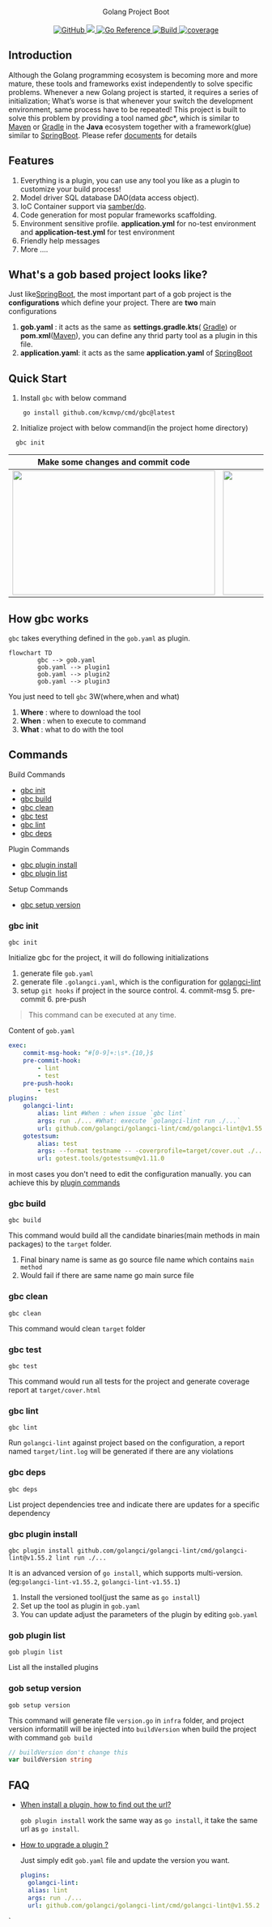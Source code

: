 <p align="center">
Golang Project Boot
  <br/>
  <br/>
  <a href="https://github.com/kcmvp/gob/blob/main/LICENSE">
    <img alt="GitHub" src="https://img.shields.io/github/license/kcmvp/gob"/>
  </a>
  <a href="https://goreportcard.com/report/github.com/kcmvp/gob">
    <img src="https://goreportcard.com/badge/github.com/kcmvp/gob"/>
  </a>
  <a href="https://pkg.go.dev/github.com/kcmvp/gob">
    <img src="https://pkg.go.dev/badge/github.com/kcmvp/gob.svg" alt="Go Reference"/>
  </a>
  <a href="https://github.com/kcmvp/gob/blob/main/.github/workflows/workflow.yml" rel="nofollow">
     <img src="https://img.shields.io/github/actions/workflow/status/kcmvp/gob/workflow.yml?branch=main" alt="Build" />
  </a>
  <a href="https://app.codecov.io/gh/kcmvp/gob" ref="nofollow">
    <img src ="https://img.shields.io/codecov/c/github/kcmvp/gob" alt="coverage"/>
  </a>

</p>

<span id="nav-1"></span>

<span id="nav-2"></span>

## Introduction

Although the Golang programming ecosystem is becoming more and more mature,
these tools and frameworks exist independently to solve specific problems.
Whenever a new Golang project is started, it requires a series of initialization;
What’s worse is that whenever your switch the development environment, same process have to be repeated!
This project is built to solve this problem by providing a tool named *gbc**, which is similar to [Maven](https://maven.apache.org/)
or [Gradle](https://gradle.com/) in the **Java** ecosystem together with a framework(glue) similar to [SpringBoot](https://spring.io/projects/spring-boot). Please refer [documents](#commands) for details

<span id="nav-3"></span>

## Features

1. Everything is a plugin, you can use any tool you like as a plugin to customize your build process!
2. Model driver SQL database DAO(data access object).
3. IoC Container support via [samber/do](https://github.com/samber/do).
4. Code generation for most popular frameworks scaffolding.
5. Environment sensitive profile. **application.yml** for no-test environment and **application-test.yml** for test environment
6. Friendly help messages
7. More ....

## What's a gob based project looks like?
Just like[SpringBoot](https://spring.io/projects/spring-boot), the most important part of a gob project is the **configurations** which define your project.
There are **two** main configurations
1. **gob.yaml** : it acts as the same as **settings.gradle.kts**( [Gradle](https://gradle.com/)) or **pom.xml**([Maven](https://maven.apache.org/)), you can define any thrid party tool as a plugin in this file.
2. **application.yaml**: it acts as the same **application.yaml** of [SpringBoot](https://spring.io/projects/spring-boot)


## Quick Start
1. Install `gbc` with below command
```shell
    go install github.com/kcmvp/cmd/gbc@latest
```
2. Initialize project with below command(in the project home directory)
```shell
  gbc init
```

| Make some changes and commit code                                                                | execute `gbc deps`                                                                                   |
|--------------------------------------------------------------------------------------------------|------------------------------------------------------------------------------------------------------|
| <img src="https://github.com/kcmvp/gob/blob/main/docs/commit_hook.gif" height="245" width="400"> | <img src="https://github.com/kcmvp/gob/blob/main/docs/dependency_tree.png" height="245" width="300"> |



## How gbc works
`gbc` takes everything defined in the `gob.yaml` as plugin.
```mermaid
flowchart TD
        gbc --> gob.yaml 
        gob.yaml --> plugin1
        gob.yaml --> plugin2
        gob.yaml --> plugin3
```
You just need to tell `gbc` 3W(where,when and what)
1. **Where** : where to download the tool
2. **When** : when to execute to command
2. **What** : what to do with the tool


## Commands 

Build Commands
- [gbc init](#gbc-init)
- [gbc build](#gbc-build)
- [gbc clean](#gbc-clean)
- [gbc test](#gbc-test)
- [gbc lint](#gbc-lint)
- [gbc deps](#gbc-deps)

Plugin Commands
- [gbc plugin install](#gbc-plugin-install)
- [gbc plugin list](#gbc-plugin-list)
 
Setup Commands
- [gbc setup version](#gbc-setup-version)

### gbc init
```shell
gbc init
```
Initialize gbc for the project, it will do following initializations 
1. generate file `gob.yaml`
2. generate file `.golangci.yaml`, which is the configuration for [golangci-lint](https://github.com/golangci/golangci-lint)
3. setup `git hooks` if project in the source control.
   4. commit-msg
   5. pre-commit
   6. pre-push
> This command can be executed at any time. 

Content of `gob.yaml`

```yaml
exec:
    commit-msg-hook: ^#[0-9]+:\s*.{10,}$
    pre-commit-hook:
        - lint
        - test
    pre-push-hook:
        - test
plugins:
    golangci-lint:
        alias: lint #When : when issue `gbc lint`
        args: run ./... #What: execute `golangci-lint run ./...`
        url: github.com/golangci/golangci-lint/cmd/golangci-lint@v1.55.2 #Where: where to download the plugin
    gotestsum:
        alias: test
        args: --format testname -- -coverprofile=target/cover.out ./...
        url: gotest.tools/gotestsum@v1.11.0
```
in most cases you don't need to edit the configuration manually. you can achieve this by [plugin commands](#gbc-plugin-install) 

### gbc build
```shell
gbc build
```
This command would build all the candidate binaries(main methods in main packages) to the `target` folder.
1. Final binary name is same as go source file name which contains `main method`
2. Would fail if there are same name go main surce file

### gbc clean
```shell
gbc clean
```
This command would clean `target` folder

### gbc test
```shell
gbc test
```
This command would run all tests for the project and generate coverage report at `target/cover.html`

### gbc lint
```shell
gbc lint
```
Run `golangci-lint` against project based on the configuration, a report named `target/lint.log` will be generated if there are any violations
### gbc deps
```shell
gbc deps
```
List project dependencies tree and indicate there are updates for a specific dependency
### gbc plugin install
```shell
gbc plugin install github.com/golangci/golangci-lint/cmd/golangci-lint@v1.55.2 lint run ./...
```
It is an advanced version of `go install`, which supports multi-version.(eg:`golangci-lint-v1.55.2`, `golangci-lint-v1.55.1`)
1. Install the versioned tool(just the same as `go install`)
2. Set up the tool as plugin in `gob.yaml`
3. You can update adjust the parameters of the plugin by editing  `gob.yaml`
 
### gob plugin list

```shell
gob plugin list
```
List all the installed plugins

### gob setup version
```shell
gob setup version
```
This command will generate file `version.go` in `infra` folder, and project version informatill
will be injected into `buildVersion` when build the project with command `gob build`
```go
// buildVersion don't change this
var buildVersion string
```

## FAQ

- [When install a plugin, how to find out the url?](#)
 
   `gob plugin install` work the same way as `go install`, it take the same url as `go install`.
 

- [How to upgrade a plugin ?](#)
 
   Just simply edit `gob.yaml` file and update the version you want. 
    ```yaml
   plugins:
      golangci-lint:
      alias: lint
      args: run ./...
      url: github.com/golangci/golangci-lint/cmd/golangci-lint@v1.55.2
   ```
`

